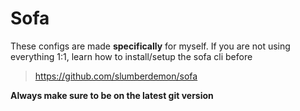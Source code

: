 # Sofa

These configs are made **specifically** for myself. If you are not using everything 1:1, learn how to install/setup the sofa cli before
> https://github.com/slumberdemon/sofa

**Always make sure to be on the latest git version**